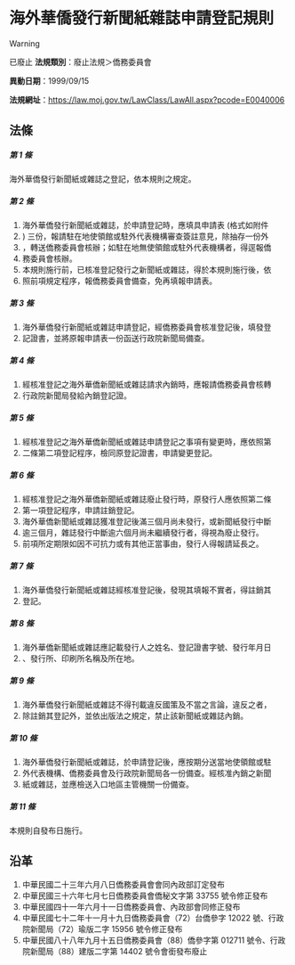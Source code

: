 # 海外華僑發行新聞紙雜誌申請登記規則


> [!WARNING]
> 已廢止
**法規類別**：廢止法規＞僑務委員會

**異動日期**：1999/09/15  

**法規網址**：https://law.moj.gov.tw/LawClass/LawAll.aspx?pcode=E0040006



## 法條
##### 第 1 條
海外華僑發行新聞紙或雜誌之登記，依本規則之規定。

##### 第 2 條
1. 海外華僑發行新聞紙或雜誌，於申請登記時，應填具申請表 (格式如附件
1. ) 三份，報請駐在地使領館或駐外代表機構審查簽註意見，除抽存一份外
1. ，轉送僑務委員會核辦；如駐在地無使領館或駐外代表機構者，得逕報僑
1. 務委員會核辦。
1. 本規則施行前，已核准登記發行之新聞紙或雜誌，得於本規則施行後，依
1. 照前項規定程序，報僑務委員會備查，免再填報申請表。

##### 第 3 條
1. 海外華僑發行新聞紙或雜誌申請登記，經僑務委員會核准登記後，填發登
1. 記證書，並將原報申請表一份函送行政院新聞局備查。

##### 第 4 條
1. 經核准登記之海外華僑新聞紙或雜誌請求內銷時，應報請僑務委員會核轉
1. 行政院新聞局發給內銷登記證。

##### 第 5 條
1. 經核准登記之海外華僑新聞紙或雜誌申請登記之事項有變更時，應依照第
1. 二條第二項登記程序，檢同原登記證書，申請變更登記。

##### 第 6 條
1. 經核准登記之海外華僑新聞紙或雜誌廢止發行時，原發行人應依照第二條
1. 第一項登記程序，申請註銷登記。
1. 海外華僑新聞紙或雜誌獲准登記後滿三個月尚未發行，或新聞紙發行中斷
1. 逾三個月，雜誌發行中斷逾六個月尚未繼續發行者，得視為廢止發行。
1. 前項所定期限如因不可抗力或有其他正當事由，發行人得報請延長之。

##### 第 7 條
1. 海外華僑發行新聞紙或雜誌經核准登記後，發現其填報不實者，得註銷其
1. 登記。

##### 第 8 條
1. 海外華僑新聞紙或雜誌應記載發行人之姓名、登記證書字號、發行年月日
1. 、發行所、印刷所名稱及所在地。

##### 第 9 條
1. 海外華僑發行新聞紙或雜誌不得刊載違反國策及不當之言論，違反之者，
1. 除註銷其登記外，並依出版法之規定，禁止該新聞紙或雜誌內銷。

##### 第 10 條
1. 海外華僑發行新聞紙或雜誌，於申請登記後，應按期分送當地使領館或駐
1. 外代表機構、僑務委員會及行政院新聞局各一份備查。經核准內銷之新聞
1. 紙或雜誌，並應檢送入口地區主管機關一份備查。

##### 第 11 條
本規則自發布日施行。

## 沿革
1. 中華民國二十三年六月八日僑務委員會會同內政部訂定發布
1. 中華民國三十六年七月七日僑務委員會僑秘文字第 33755  號令修正發布
1. 中華民國四十一年六月十一日僑務委員會、內政部會同修正發布
1. 中華民國七十二年十一月十九日僑務委員會（72）台僑參字 12022  號、行政院新聞局（72）瑜版二字 15956  號令修正發布
1. 中華民國八十八年九月十五日僑務委員會（88）僑參字第 012711 號令、行政院新聞局（88）建版二字第 14402  號令會銜發布廢止
